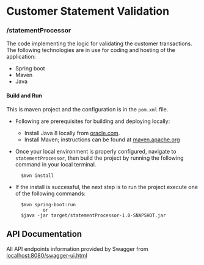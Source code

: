 # Customer Statement Validation
   

### /statementProcessor
The code implementing the logic for validating the customer transactions. The following technologies are in use for coding and hosting of the application:

* Spring boot
* Maven
* Java
	
#### Build and Run
This is maven project and the configuration is in the `pom.xml` file.
		
* Following are prerequisites for building and deploying locally:		
    * Install Java 8 locally from [oracle.com](https://www.oracle.com/technetwork/java/javase/downloads/jdk8-downloads-2133151.html).
	* Install Maven; instructions can be found at [maven.apache.org](https://maven.apache.org/install.html)
		
* Once your local environment is properly configured, navigate to `statementProcessor`, then build the project by running the following command in your local terminal. 
			 
	    $mvn install
		  
* If the install is successful, the next step is to run the project execute one of the following commands:
			
		$mvn spring-boot:run
				or
		$java -jar target/statementProcessor-1.0-SNAPSHOT.jar
			
## API Documentation
All API endpoints information provided by Swagger from [ localhost:8080/swagger-ui.html](http://localhost:8080/swagger-ui.html)
